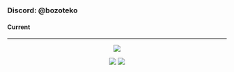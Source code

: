 ### Discord: @bozoteko
#### Current
<hr>
<p align="center">
    <img src=https://lanyard.cnrad.dev/api/933241260972589076/>
    <!-- GitHub Stats -->
<p align="center">
    <img src="https://github-readme-stats.vercel.app/api?username=MrShadowDev&theme=radical&show_icons=true&count_private=true">
    <img src= "https://github-readme-stats.vercel.app/api/top-langs/?username=MrShadowDev&theme=radical&layout=compact">
</p>
<br>
<br>
</p>
<p align="center"> <img src="" alt="" /> </p>
<br>
</hr>
